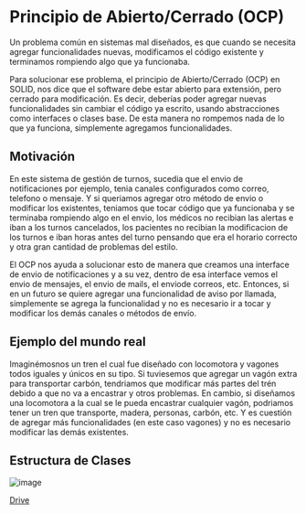 # Principio de Abierto/Cerrado (OCP)

Un problema común en sistemas mal diseñados, es que cuando se necesita agregar funcionalidades nuevas, modificamos el código existente y terminamos rompiendo algo que ya funcionaba.

Para solucionar ese problema, el principio de Abierto/Cerrado (OCP) en SOLID, nos dice que el software debe estar abierto para extensión, pero cerrado para modificación. Es decir, deberías poder agregar nuevas funcionalidades sin cambiar el código ya escrito, usando abstracciones como interfaces o clases base. De esta manera no rompemos nada de lo que ya funciona, simplemente agregamos funcionalidades. 


## Motivación

En este sistema de gestión de turnos, sucedia que el envio de notificaciones por ejemplo, tenia canales configurados como correo, telefono o mensaje. Y si queriamos agregar otro método de envio o modificar los existentes, teniamos que tocar código que ya funcionaba y se terminaba rompiendo algo en el envio, los médicos no recibian las alertas e iban a los turnos cancelados, los pacientes no recibian la modificacion de los turnos e iban horas antes del turno pensando que era el horario correcto y otra gran cantidad de problemas del estilo.

El OCP nos ayuda a solucionar esto de manera que creamos una interface de envio de notificaciones y a su vez, dentro de esa interface vemos el envio de mensajes, el envio de mails, el enviode correos, etc. Entonces, si en un futuro se quiere agregar una funcionalidad de aviso por llamada, simplemente se agrega la funcionalidad y no es necesario ir a tocar y modificar los demás canales o métodos de envío. 

## Ejemplo del mundo real

Imaginémosnos un tren el cual fue diseñado con locomotora y vagones todos iguales y únicos en su tipo. Si tuviesemos que agregar un vagón extra para transportar carbón, tendriamos que modificar más partes del trén debido a que no va a encastrar y otros problemas. En cambio, si diseñamos una locomotora a la cual se le pueda encastrar cualquier vagón, podriamos tener un tren que transporte, madera, personas, carbón, etc. Y es cuestión de agregar más funcionalidades (en este caso vagones) y no es necesario modificar las demás existentes.

## Estructura de Clases

![image](https://github.com/user-attachments/assets/f66d95ce-2039-4bc1-a055-d29bfffe8f73)

[Drive](https://drive.google.com/file/d/18ty5_eAEw15F5-bvxyKHScfJWGX-SwVS/view?usp=sharing)

